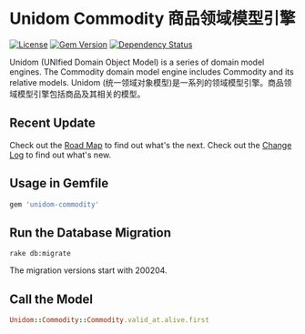 # Unidom Commodity 商品领域模型引擎

[![License](https://img.shields.io/badge/license-MIT-green.svg)](http://opensource.org/licenses/MIT)
[![Gem Version](https://badge.fury.io/rb/unidom-commodity.svg)](https://badge.fury.io/rb/unidom-commodity)
[![Dependency Status](https://gemnasium.com/badges/github.com/topbitdu/unidom-commodity.svg)](https://gemnasium.com/github.com/topbitdu/unidom-commodity)

Unidom (UNIfied Domain Object Model) is a series of domain model engines. The Commodity domain model engine includes Commodity and its relative models.
Unidom (统一领域对象模型)是一系列的领域模型引擎。商品领域模型引擎包括商品及其相关的模型。



## Recent Update

Check out the [Road Map](ROADMAP.md) to find out what's the next.
Check out the [Change Log](CHANGELOG.md) to find out what's new.



## Usage in Gemfile

```ruby
gem 'unidom-commodity'
```



## Run the Database Migration

```shell
rake db:migrate
```
The migration versions start with 200204.



## Call the Model

```ruby
Unidom::Commodity::Commodity.valid_at.alive.first
```
